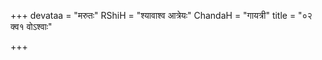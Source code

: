 +++
devataa = "मरुतः"
RShiH = "श्यावाश्व आत्रेयः"
ChandaH = "गायत्री"
title = "०२ क्व१ वोऽश्वाः"

+++
